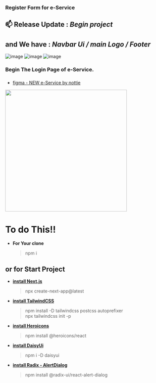 ### Register Form for e-Service

## **📫 Release Update** : _Begin project_

## **and We have** : _Navbar Ui / main Logo / Footer_

![image](https://github.com/NAX-Solution/es-login-page/assets/131460426/afa6c286-0873-43b1-a8a7-dd52800c8654)
![image](https://github.com/NAX-Solution/es-login-page/assets/131460426/cbbadbef-c4d7-4bd7-8df7-a7a176e6069c)
![image](https://github.com/NAX-Solution/es-login-page/assets/131460426/e08142df-bab9-474b-a869-7a47e55b531e)

### Begin The Login Page of e-Service.

#####

- [figma - NEW e-Service by nottie](https://www.figma.com/file/Sq8H0gPXLjkmhK87wU0BGn/e-service?type=design&node-id=316-3078&t=VaSMg9jQ9amyvUbm-0)

<img src="https://media.tenor.com/R6zEIJQaUh4AAAAC/we-bare-bears-ice-bear.gif" width="385px" align="center">

# To do This!!

- **For Your clone**
  > npm i

## **or for Start Project**

- **[install Next.js](https://nextjs.org/docs/getting-started/installation)**

  > npx create-next-app@latest

- **[install TailwindCSS](https://tailwindcss.com/docs/guides/nextjs)**

  > npm install -D tailwindcss postcss autoprefixer <br>
  > npx tailwindcss init -p

- **[install Heroicons](https://github.com/tailwindlabs/heroicons)**

  > npm install @heroicons/react

- **[install DaisyUi](https://daisyui.com/docs/install/)**

  > npm i -D daisyui

- **[install Radix - AlertDialog](https://www.radix-ui.com/docs/primitives/components/alert-dialog)**
  > npm install @radix-ui/react-alert-dialog
